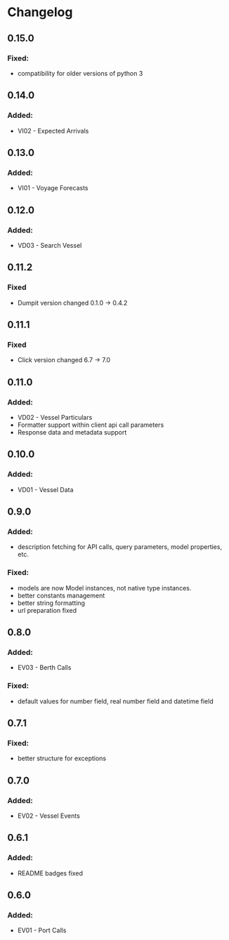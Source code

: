 # Changelog

## 0.15.0

### Fixed:
-   compatibility for older versions of python 3

## 0.14.0

### Added:
-   VI02 - Expected Arrivals

## 0.13.0

### Added:
-   VI01 - Voyage Forecasts

## 0.12.0

### Added:
-   VD03 - Search Vessel

## 0.11.2

### Fixed
-   Dumpit version changed 0.1.0 -> 0.4.2

## 0.11.1

### Fixed
-   Click version changed 6.7 -> 7.0

## 0.11.0

### Added:
-   VD02 - Vessel Particulars
-   Formatter support within client api call parameters
-   Response data and metadata support 

## 0.10.0

### Added:
-   VD01 - Vessel Data 

## 0.9.0

### Added:
-   description fetching for API calls, query parameters, model properties, etc.

### Fixed:
-   models are now Model instances, not native type instances.
-   better constants management
-   better string formatting
-   url preparation fixed

## 0.8.0

### Added:
-   EV03 - Berth Calls 

### Fixed:
-   default values for number field, real number field and datetime field

## 0.7.1

### Fixed:
-   better structure for exceptions 

## 0.7.0

### Added:
-   EV02 - Vessel Events 

## 0.6.1

### Added:
-   README badges fixed

## 0.6.0

### Added:
-   EV01 - Port Calls 